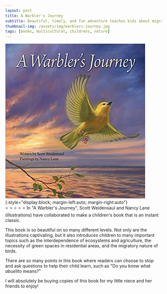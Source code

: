 ```yaml
---
layout: post
title: A Warbler's Journey
subtitle: Beautiful, timely, and fun adventure teaches kids about migratory birds
thumbnail-img: /assets/img/warblers-journey.jpg
tags: [books, multicultural, childrens, nature]
---
```

![A Warbler's Journey cover](/assets/img/warblers-journey.jpg){:style="display:block; margin-left:auto; margin-right:auto"}
<br>
:star: :star: :star: :star: :star:
In "A Warbler's Journey", Scott Weidensaul and Nancy Lane (illustrations) have collaborated to make a children's book that is an instant classic.

This book is so beautiful on so many different levels. Not only are the illustrations captivating, but it also introduces children to many important topics such as the interdependence of ecosystems and agriculture, the necessity of green spaces in residential areas, and the migratory nature of birds.

There are so many points in this book where readers can choose to stop and ask questions to help their child learn, such as "Do you know what *abuelito* means?"

I will absolutely be buying copies of this book for my little niece and her friends to enjoy!